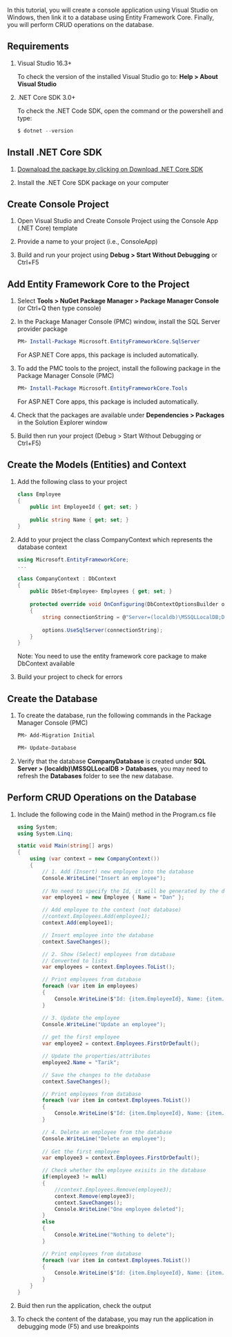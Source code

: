 In this tutorial, you will create a console application using Visual Studio on Windows, then link it to a database using Entity Framework Core. Finally, you will perform CRUD operations on the database.

## Requirements

1. Visual Studio 16.3+

    To check the version of the installed Visual Studio go to: **Help > About Visual Studio**

2. .NET Core SDK 3.0+

    To check the .NET Code SDK, open the command or the powershell and type: 
    ```PowerShell
    $ dotnet --version
    ```

## Install .NET Core SDK

1. [Downaload the package by clicking on Download .NET Core SDK](https://dotnet.microsoft.com/download)

2. Install the .NET Core SDK package on your computer

## Create Console Project

1. Open Visual Studio and Create Console Project using the Console App (.NET Core) template

2. Provide a name to your project (i.e., ConsoleApp)

3. Build and run your project using **Debug > Start Without Debugging** or Ctrl+F5

## Add Entity Framework Core to the Project

1. Select **Tools > NuGet Package Manager > Package Manager Console** (or Ctrl+Q then type console)

2. In the Package Manager Console (PMC) window, install the SQL Server provider package
    ```PowerShell
    PM> Install-Package Microsoft.EntityFrameworkCore.SqlServer
    ```
    For ASP.NET Core apps, this package is included automatically.

3. To add the PMC tools to the project, install the following package in the Package Manager Console (PMC)
    ```PowerShell
    PM> Install-Package Microsoft.EntityFrameworkCore.Tools
    ```
    For ASP.NET Core apps, this package is included automatically.

4. Check that the packages are available under **Dependencies > Packages** in the Solution Explorer window

5. Build then run your project (Debug > Start Without Debugging or Ctrl+F5)

## Create the Models (Entities) and Context

1. Add the following class to your project
    ```C#
    class Employee
    {
        public int EmployeeId { get; set; }
        
        public string Name { get; set; }
    }
    ```

2. Add to your project the class CompanyContext which represents the database context
    ```C#
    using Microsoft.EntityFrameworkCore;
    ...

    class CompanyContext : DbContext
    {
        public DbSet<Employee> Employees { get; set; }
        
        protected override void OnConfiguring(DbContextOptionsBuilder options)
        {
            string connectionString = @"Server=(localdb)\MSSQLLocalDB;Database=CompanyDatabase;Trusted_Connection=True;";
            
            options.UseSqlServer(connectionString);
        }
    }
    ```
    Note: You need to use the entity framework core package to make DbContext available

3. Build your project to check for errors

## Create the Database

1. To create the database, run the following commands in the Package Manager Console (PMC)
    ```PowerShell
    PM> Add-Migration Initial
    
    PM> Update-Database
    ```

2. Verify that the database **CompanyDatabase** is created under **SQL Server > (localdb)\MSSQLLocalDB > Databases**, you may need to refresh the **Databases** folder to see the new database.

## Perform CRUD Operations on the Database
    
1. Include the following code in the Main() method in the Program.cs file
    ```C#
    using System;
    using System.Linq;
    
    static void Main(string[] args)
    {
        using (var context = new CompanyContext())
        {
            // 1. Add (Insert) new employee into the database
            Console.WriteLine("Insert an employee");
            
            // No need to specify the Id, it will be generated by the database
            var employee1 = new Employee { Name = "Dan" };

            // Add employee to the context (not database)
            //context.Employees.Add(employee1);
            context.Add(employee1);

            // Insert employee into the database
            context.SaveChanges();

            // 2. Show (Select) employees from database
            // Converted to lists
            var employees = context.Employees.ToList();

            // Print employees from database
            foreach (var item in employees)
            {
                Console.WriteLine($"Id: {item.EmployeeId}, Name: {item.Name}");
            }

            // 3. Update the employee
            Console.WriteLine("Update an employee");
            
            // get the first employee
            var employee2 = context.Employees.FirstOrDefault();

            // Update the properties/attributes
            employee2.Name = "Tarik";

            // Save the changes to the database
            context.SaveChanges();

            // Print employees from database
            foreach (var item in context.Employees.ToList())
            {
                Console.WriteLine($"Id: {item.EmployeeId}, Name: {item.Name}");
            }

            // 4. Delete an employee from the database
            Console.WriteLine("Delete an employee");
            
            // Get the first employee
            var employee3 = context.Employees.FirstOrDefault();

            // Check whether the employee exisits in the database 
            if(employee3 != null)
            {
                //context.Employees.Remove(employee3);
                context.Remove(employee3);
                context.SaveChanges();
                Console.WriteLine("One employee deleted");
            }
            else
            {
                Console.WriteLine("Nothing to delete");
            }

            // Print employees from database
            foreach (var item in context.Employees.ToList())
            {
                Console.WriteLine($"Id: {item.EmployeeId}, Name: {item.Name}");
            }
        }
    }
    ```

2. Buid then run the application, check the output

3. To check the content of the database, you may run the application in debugging mode (F5) and use breakpoints
